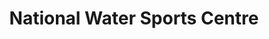 ---
title: "National Water Sports Centre"
address: "Lakeside Centre, Belleek Road, Ballyshannon, Co. Donegal"
tel: "+353 (0)71 982 2922"
county: "Donegal"
category: "Wind Surfing"
type: "Content"
lat: "54.502723693847656"
lng: "-8.18855094909668"
---